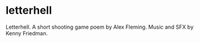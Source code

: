 # letterhell
Letterhell. A short shooting game poem by Alex Fleming. Music and SFX by Kenny Friedman.
